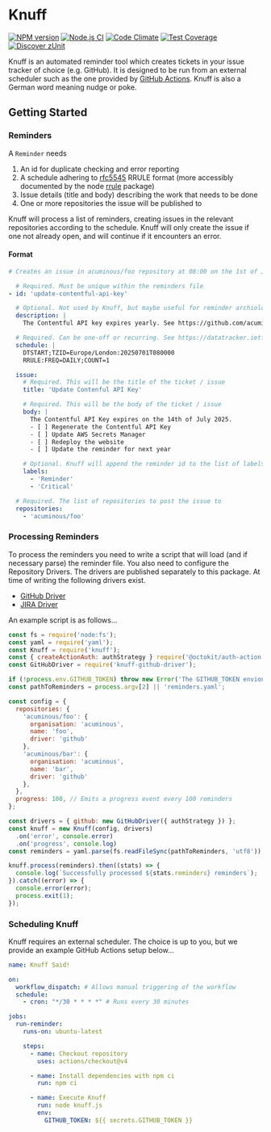 # Knuff

[![NPM version](https://img.shields.io/npm/v/knuff.svg?style=flat-square)](https://www.npmjs.com/package/knuff)
[![Node.js CI](https://github.com/acuminous/knuff/workflows/Node.js%20CI/badge.svg)](https://github.com/acuminous/knuff/actions?query=workflow%3A%22Node.js+CI%22)
[![Code Climate](https://codeclimate.com/github/acuminous/knuff/badges/gpa.svg)](https://codeclimate.com/github/acuminous/knuff)
[![Test Coverage](https://codeclimate.com/github/acuminous/knuff/badges/coverage.svg)](https://codeclimate.com/github/acuminous/knuff/coverage)
[![Discover zUnit](https://img.shields.io/badge/Discover-zUnit-brightgreen)](https://www.npmjs.com/package/zunit)

Knuff is an automated reminder tool which creates tickets in your issue tracker of choice (e.g. GitHub). It is designed to be run from an external scheduler such as the one provided by [GitHub Actions](https://docs.github.com/en/actions/writing-workflows/choosing-when-your-workflow-runs/events-that-trigger-workflows#schedule). Knuff is also a German word meaning nudge or poke.

## Getting Started

### Reminders
A `Reminder` needs 

1. An id for duplicate checking and error reporting
2. A schedule adhering to [rfc5545](https://datatracker.ietf.org/doc/html/rfc5545) RRULE format (more accessibly documented by the node [rrule](https://www.npmjs.com/package/rrule) package)
3. Issue details (title and body) describing the work that needs to be done
4. One or more repositories the issue will be published to

Knuff will process a list of reminders, creating issues in the relevant repositories according to the schedule. Knuff will only create the issue if one not already open, and will continue if it encounters an error. 

#### Format
```yaml
# Creates an issue in acuminous/foo repository at 08:00 on the 1st of July 2025

  # Required. Must be unique within the reminders file
- id: 'update-contentful-api-key'

  # Optional. Not used by Knuff, but maybe useful for reminder archiology 
  description: |
    The Contentful API key expires yearly. See https://github.com/acuminous/foo/blog/master/README.md#api-key for more details

  # Required. Can be one-off or recurring. See https://datatracker.ietf.org/doc/html/rfc5545 and https://www.npmjs.com/package/rrule
  schedule: |
    DTSTART;TZID=Europe/London:20250701T080000
    RRULE:FREQ=DAILY;COUNT=1

  issue:
    # Required. This will be the title of the ticket / issue
    title: 'Update Contenful API Key'

    # Required. This will be the body of the ticket / issue
    body: |
      The Contentful API Key expires on the 14th of July 2025.
      - [ ] Regenerate the Contentful API Key
      - [ ] Update AWS Secrets Manager
      - [ ] Redeploy the website
      - [ ] Update the reminder for next year

    # Optional. Knuff will append the reminder id to the list of labels and use it prevent creating duplicates
    labels:
      - 'Reminder'
      - 'Critical'

  # Required. The list of repositories to post the issue to
  repositories: 
    - 'acuminous/foo'
```

### Processing Reminders
To process the reminders you need to write a script that will load (and if necessary parse) the reminder file. You also need to configure the Repository Drivers. The drivers are published separately to this package. At time of writing the following drivers exist.

- [GitHub Driver](https://www.npmjs.com/package/knuff-github-driver)
- [JIRA Driver](https://www.youtube.com/watch?v=LPCUAgzUt2k)

An example script is as follows...

```js
const fs = require('node:fs');
const yaml = require('yaml');
const Knuff = require('knuff');
const { createActionAuth: authStrategy } require('@octokit/auth-action');
const GitHubDriver = require('knuff-github-driver');

if (!process.env.GITHUB_TOKEN) throw new Error('The GITHUB_TOKEN envionrment variable not specified');
const pathToReminders = process.argv[2] || 'reminders.yaml';

const config = {
  repositories: {
    'acuminous/foo': {
      organisation: 'acuminous',
      name: 'foo',
      driver: 'github'
    },
    'acuminous/bar': {
      organisation: 'acuminous',
      name: 'bar',
      driver: 'github'
    },    
  },
  progress: 100, // Emits a progress event every 100 reminders 
};

const drivers = { github: new GitHubDriver({ authStrategy }) };
const knuff = new Knuff(config, drivers)
  .on('error', console.error)
  .on('progress', console.log)
const reminders = yaml.parse(fs.readFileSync(pathToReminders, 'utf8'));

knuff.process(reminders).then((stats) => {
  console.log(`Successfully processed ${stats.reminders} reminders`);
}).catch((error) => {
  console.error(error);
  process.exit(1);
});
```

### Scheduling Knuff
Knuff requires an external scheduler. The choice is up to you, but we provide an example GitHub Actions setup below...

```yaml
name: Knuff Said!

on:
  workflow_dispatch: # Allows manual triggering of the workflow
  schedule:
    - cron: "*/30 * * * *" # Runs every 30 minutes

jobs:
  run-reminder:
    runs-on: ubuntu-latest

    steps:
      - name: Checkout repository
        uses: actions/checkout@v4

      - name: Install dependencies with npm ci
        run: npm ci

      - name: Execute Knuff
        run: node knuff.js
        env:
          GITHUB_TOKEN: ${{ secrets.GITHUB_TOKEN }}
```

